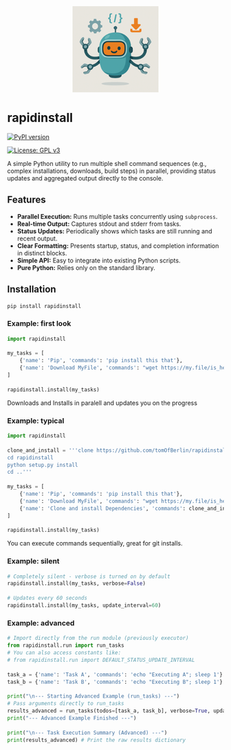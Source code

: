 <p align="center">
  <img src="https://raw.githubusercontent.com/tomofberlin/rapidinstall/master/Bolt.png" alt="Bolt the Builder Bot - RapidInstall Mascot" width="200">
</p>

# rapidinstall

[![PyPI version](https://badge.fury.io/py/rapidinstall.svg)](https://badge.fury.io/py/rapidinstall) <!-- Placeholder: Update link/badge if you publish to PyPI -->
<!-- --- CHANGE THIS BADGE --- -->
[![License: GPL v3](https://img.shields.io/badge/License-GPLv3-blue.svg)](https://www.gnu.org/licenses/gpl-3.0) <!-- Changed from MIT -->
<!-- ------------------------ 
[![GitHub Repo stars](https://img.shields.io/github/stars/tomOfBerlin/rapidinstall?style=social)](https://github.com/tomOfBerlin/rapidinstall)
-->
A simple Python utility to run multiple shell command sequences (e.g., complex installations, downloads, build steps) in parallel, providing status updates and aggregated output directly to the console.

## Features

*   **Parallel Execution:** Runs multiple tasks concurrently using `subprocess`.
*   **Real-time Output:** Captures stdout and stderr from tasks.
*   **Status Updates:** Periodically shows which tasks are still running and recent output.
*   **Clear Formatting:** Presents startup, status, and completion information in distinct blocks.
*   **Simple API:** Easy to integrate into existing Python scripts.
*   **Pure Python:** Relies only on the standard library.

## Installation

```bash
pip install rapidinstall
```

### Example: first look
```python
import rapidinstall

my_tasks = [
    {'name': 'Pip', 'commands': 'pip install this that'},
    {'name': 'Download MyFile', 'commands': "wget https://my.file/is_here"}
]

rapidinstall.install(my_tasks)
```
Downloads and Installs in paralell and updates you on the progress


### Example: typical
```python
import rapidinstall

clone_and_install = '''clone https://github.com/tomOfBerlin/rapidinstall
cd rapidinstall
python setup.py install
cd ..'''

my_tasks = [
    {'name': 'Pip', 'commands': 'pip install this that'},
    {'name': 'Download MyFile', 'commands': "wget https://my.file/is_here"},
	{'name': 'Clone and install Dependencies', 'commands': clone_and_install}
]

rapidinstall.install(my_tasks)
```
You can execute commands sequentially, great for git installs.


### Example: silent

```python
# Completely silent - verbose is turned on by default
rapidinstall.install(my_tasks, verbose=False)

# Updates every 60 seconds
rapidinstall.install(my_tasks, update_interval=60)
```

### Example: advanced
```python
# Import directly from the run module (previously executor)
from rapidinstall.run import run_tasks
# You can also access constants like:
# from rapidinstall.run import DEFAULT_STATUS_UPDATE_INTERVAL

task_a = {'name': 'Task A', 'commands': 'echo "Executing A"; sleep 1'}
task_b = {'name': 'Task B', 'commands': 'echo "Executing B"; sleep 1'}

print("\n--- Starting Advanced Example (run_tasks) ---")
# Pass arguments directly to run_tasks
results_advanced = run_tasks(todos=[task_a, task_b], verbose=True, update_interval=10)
print("--- Advanced Example Finished ---")

print("\n--- Task Execution Summary (Advanced) ---")
print(results_advanced) # Print the raw results dictionary
```
